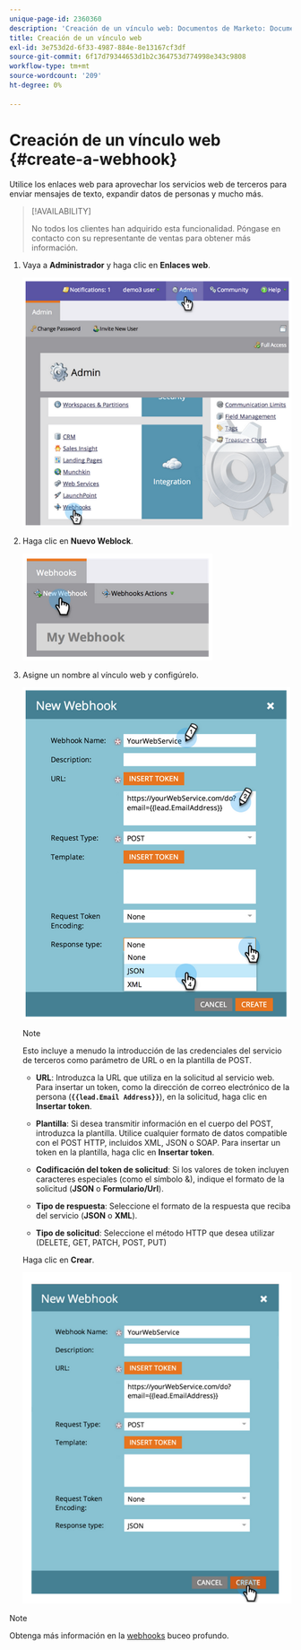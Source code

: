 ```yaml
---
unique-page-id: 2360360
description: 'Creación de un vínculo web: Documentos de Marketo: Documentación del producto'
title: Creación de un vínculo web
exl-id: 3e753d2d-6f33-4987-884e-8e13167cf3df
source-git-commit: 6f17d79344653d1b2c364753d774998e343c9808
workflow-type: tm+mt
source-wordcount: '209'
ht-degree: 0%

---
```


# Creación de un vínculo web {#create-a-webhook}

Utilice los enlaces web para aprovechar los servicios web de terceros para enviar mensajes de texto, expandir datos de personas y mucho más.

>[!AVAILABILITY]
>
>No todos los clientes han adquirido esta funcionalidad. Póngase en contacto con su representante de ventas para obtener más información.

1. Vaya a **Administrador** y haga clic en **Enlaces web**.

   ![](assets/image2014-9-24-14-3a52-3a57.png)

1. Haga clic en **Nuevo Weblock**.

   ![](assets/image2014-9-24-14-3a53-3a9.png)

1. Asigne un nombre al vínculo web y configúrelo.

   ![](assets/image2014-9-24-14-3a53-3a19.png)

   >[!NOTE]
   >
   >Esto incluye a menudo la introducción de las credenciales del servicio de terceros como parámetro de URL o en la plantilla de POST.

   * **URL**: Introduzca la URL que utiliza en la solicitud al servicio web. Para insertar un token, como la dirección de correo electrónico de la persona (**`{{lead.Email Address}}`**), en la solicitud, haga clic en **Insertar token**.

   * **Plantilla**: Si desea transmitir información en el cuerpo del POST, introduzca la plantilla. Utilice cualquier formato de datos compatible con el POST HTTP, incluidos XML, JSON o SOAP. Para insertar un token en la plantilla, haga clic en **Insertar token**.

   * **Codificación del token de solicitud**: Si los valores de token incluyen caracteres especiales (como el símbolo &amp;), indique el formato de la solicitud (**JSON** o **Formulario/Url**).

   * **Tipo de respuesta**: Seleccione el formato de la respuesta que reciba del servicio (**JSON** o **XML**).

   * **Tipo de solicitud**: Seleccione el método HTTP que desea utilizar (DELETE, GET, PATCH, POST, PUT)

   Haga clic en **Crear**.

   ![](assets/image2014-9-24-14-3a53-3a35.png)

>[!NOTE]
>
>Obtenga más información en la [webhooks](https://developers.marketo.com/documentation/webhooks/) buceo profundo.
